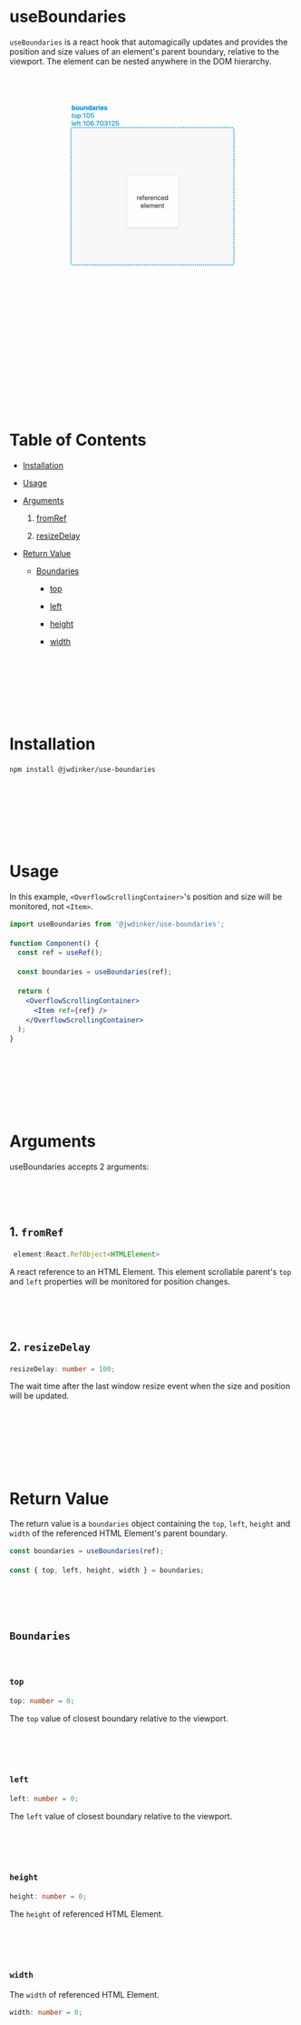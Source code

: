 # useBoundaries

`useBoundaries` is a react hook that automagically updates and provides the position and size values of an element's parent boundary, relative to the viewport. The element can be nested anywhere in the DOM hierarchy.

<br>

<p align="center">
  <img src="depiction.gif" alt="useBoundaries hook depiction"/>
</p>

<br><br><br><br><br><br>

# Table of Contents

- [Installation](#Installation)
- [Usage](#Usage)
  <br>
- [Arguments](#Arguments)

  1. [fromRef](#.1-fromRef)

  2. [resizeDelay](#.2-resizeDelay)

* [Return Value](#Return-Value)

  - [Boundaries](#Boundaries)

    - [top](#.1-top)

    - [left](#.1-left)

    - [height](#.1-height)

    - [width](#.1-width)

<br><br><br><br><br><br>

# Installation

```
npm install @jwdinker/use-boundaries
```

<br><br><br><br><br><br>

# Usage

In this example, `<OverflowScrollingContainer>`'s position and size will be monitored, not `<Item>`.

```jsx
import useBoundaries from '@jwdinker/use-boundaries';

function Component() {
  const ref = useRef();

  const boundaries = useBoundaries(ref);

  return (
    <OverflowScrollingContainer>
      <Item ref={ref} />
    </OverflowScrollingContainer>
  );
}
```

<br><br><br><br><br><br>

# Arguments

useBoundaries accepts 2 arguments:

<br><br><br>

## 1. `fromRef`

```ts
 element:React.RefObject<HTMLElement>
```

A react reference to an HTML Element. This element scrollable parent's `top` and `left` properties will be monitored for position changes.

<br><br><br>

## 2. `resizeDelay`

```ts
resizeDelay: number = 100;
```

The wait time after the last window resize event when the size and position will be updated.

<br><br><br><br><br><br>

# Return Value

The return value is a `boundaries` object containing the `top`, `left`, `height` and `width` of the referenced HTML Element's parent boundary.

```ts
const boundaries = useBoundaries(ref);

const { top, left, height, width } = boundaries;
```

<br><br><br>

## `Boundaries`

<br>

### `top`

```ts
top: number = 0;
```

The `top` value of closest boundary relative to the viewport.

<br><br><br>

### `left`

```ts
left: number = 0;
```

The `left` value of closest boundary relative to the viewport.

<br><br><br>

### `height`

```ts
height: number = 0;
```

The `height` of referenced HTML Element.

<br><br><br>

### `width`

The `width` of referenced HTML Element.

```ts
width: number = 0;
```
